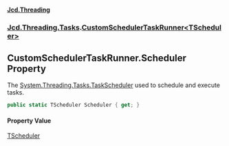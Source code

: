 #### [Jcd.Threading](index.md 'index')
### [Jcd.Threading.Tasks](Jcd.Threading.Tasks.md 'Jcd.Threading.Tasks').[CustomSchedulerTaskRunner&lt;TScheduler&gt;](Jcd.Threading.Tasks.CustomSchedulerTaskRunner_TScheduler_.md 'Jcd.Threading.Tasks.CustomSchedulerTaskRunner<TScheduler>')

## CustomSchedulerTaskRunner<TScheduler>.Scheduler Property

The [System.Threading.Tasks.TaskScheduler](https://docs.microsoft.com/en-us/dotnet/api/System.Threading.Tasks.TaskScheduler 'System.Threading.Tasks.TaskScheduler') used to schedule and execute tasks.

```csharp
public static TScheduler Scheduler { get; }
```

#### Property Value
[TScheduler](Jcd.Threading.Tasks.CustomSchedulerTaskRunner_TScheduler_.md#Jcd.Threading.Tasks.CustomSchedulerTaskRunner_TScheduler_.TScheduler 'Jcd.Threading.Tasks.CustomSchedulerTaskRunner<TScheduler>.TScheduler')